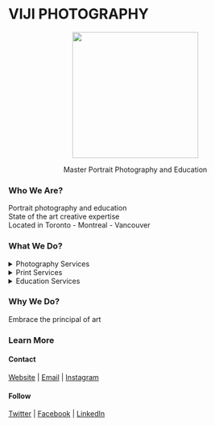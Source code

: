 # VIJI PHOTOGRAPHY
<p align="center"><img width="250" height="auto" src="https://www.vijiphotography.ca/logo.png">
</p>

<p align="center"> Master Portrait Photography and Education <p/>

### Who We Are? 
Portrait photography and education <br>
State of the art creative expertise <br>
Located in Toronto - Montreal - Vancouver

### What We Do?
<details>
<summary>Photography Services</summary>
*PORTRAITS
*EVENTS
*FASHION 
</details>
<details>
<summary>Print Services</summary>
*SMALL SQUARE
*MEDIUM LANDSCAPE
*LARGE PORTRAITS
</details>
<details>
<summary>Education Services</summary>
*PHOTOGRAPHY BOOTCAMP
*EVENT MANAGEMENT
*LEARNING RESOURCES
</details>

### Why We Do?
Embrace the principal of art <br>

### Learn More
#### Contact
[Website](https://vijiphotography.ca) | [Email](mailto:hello@vijiphotography.ca) | [Instagram](https://instagram.com/viewsbyviji)

#### Follow
[Twitter](https://twitter.com/viewsbyviji) | [Facebook](https://facebook.com/viewsbyviji) | [LinkedIn](https://linkedin.com/company/viewsbyviji) 
